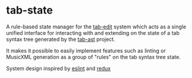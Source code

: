 # tab-state
A rule-based state manager for the [tab-edit](https://github.com/tab-edit/tab-edit) system which acts as a single unified interface for interacting with and extending on the state of a tab syntax tree generated by the [tab-ast](https://github.com/tab-edit/tab-ast) project.

It makes it possible to easily implement features such as linting or MusicXML generation as a group of "rules" on the tab syntax tree state.

System design inspired by [eslint](https://github.com/eslint/eslint) and [redux](https://github.com/reduxjs/redux)
